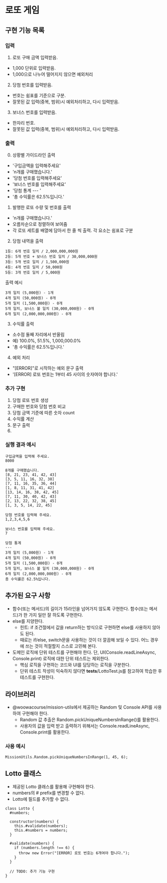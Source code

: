 # 로또 게임

## 구현 기능 목록

### 입력

1. 로또 구매 금액 입력받음.

- 1,000 단위로 입력받음.
- 1,000으로 나누어 떨어지지 않으면 예외처리

2. 당첨 번호를 입력받음.

- 번호는 쉼표를 기준으로 구분.
- 잘못된 값 입력(중복, 범위)시 예외처리하고, 다시 입력받음.

3. 보너스 번호를 입력받음.

- 한자리 번호.
- 잘못된 값 입력(중복, 범위)시 예외처리하고, 다시 입력받음.

### 출력

0. 상황별 가이드라인 출력

- '구입금액을 입력해주세요'
- 'n개를 구매했습니다.'
- '당첨 번호를 입력해주세요'
- '보너스 번호를 입력해주세요'
- '당첨 통계 --- '
- '총 수익률은 62.5%입니다.'

1. 발행한 로또 수량 및 번호를 출력

- 'n개를 구매했습니다.'
- 오름차순으로 정렬하여 보여줌
- 각 로또 세트를 배열에 담아서 한 줄 씩 출력. 각 요소는 쉼표로 구분

2. 당첨 내역을 출력

```
1등: 6개 번호 일치 / 2,000,000,000원
2등: 5개 번호 + 보너스 번호 일치 / 30,000,000원
3등: 5개 번호 일치 / 1,500,000원
4등: 4개 번호 일치 / 50,000원
5등: 3개 번호 일치 / 5,000원
```

출력 예시

```
3개 일치 (5,000원) - 1개
4개 일치 (50,000원) - 0개
5개 일치 (1,500,000원) - 0개
5개 일치, 보너스 볼 일치 (30,000,000원) - 0개
6개 일치 (2,000,000,000원) - 0개
```

3. 수익률 출력

- 소수점 둘째 자리에서 반올림
- 예) 100.0%, 51.5%, 1,000,000.0%
- '총 수익률은 62.5%입니다.'

4. 예외 처리

- "[ERROR]"로 시작하는 예외 문구 출력
- '[ERROR] 로또 번호는 1부터 45 사이의 숫자여야 합니다.'

### 추가 구현

1. 당첨 로또 번호 생성
2. 구매한 번호와 당첨 번호 비교
3. 당첨 금액 기준에 따른 숫자 count
4. 수익률 계산
5. 문구 출력
6.

### 실행 결과 예시

```
구입금액을 입력해 주세요.
8000

8개를 구매했습니다.
[8, 21, 23, 41, 42, 43]
[3, 5, 11, 16, 32, 38]
[7, 11, 16, 35, 36, 44]
[1, 8, 11, 31, 41, 42]
[13, 14, 16, 38, 42, 45]
[7, 11, 30, 40, 42, 43]
[2, 13, 22, 32, 38, 45]
[1, 3, 5, 14, 22, 45]

당첨 번호를 입력해 주세요.
1,2,3,4,5,6

보너스 번호를 입력해 주세요.
7

당첨 통계
---
3개 일치 (5,000원) - 1개
4개 일치 (50,000원) - 0개
5개 일치 (1,500,000원) - 0개
5개 일치, 보너스 볼 일치 (30,000,000원) - 0개
6개 일치 (2,000,000,000원) - 0개
총 수익률은 62.5%입니다.
```

## 추가된 요구 사항

- 함수(또는 메서드)의 길이가 15라인을 넘어가지 않도록 구현한다.
  함수(또는 메서드)가 한 가지 일만 잘 하도록 구현한다.
- else를 지양한다.
  - 힌트: if 조건절에서 값을 return하는 방식으로 구현하면 else를 사용하지 않아도 된다.
  - 때로는 if/else, switch문을 사용하는 것이 더 깔끔해 보일 수 있다. 어느 경우에 쓰는 것이 적절할지 스스로 고민해 본다.
- 도메인 로직에 단위 테스트를 구현해야 한다. 단, UI(Console.readLineAsync, Console.print) 로직에 대한 단위 테스트는 제외한다.
  - 핵심 로직을 구현하는 코드와 UI를 담당하는 로직을 구분한다.
  - 단위 테스트 작성이 익숙하지 않다면 **tests**/LottoTest.js를 참고하여 학습한 후 테스트를 구현한다.

## 라이브러리

- @woowacourse/mission-utils에서 제공하는 Random 및 Console API를 사용하여 구현해야 한다.
  - Random 값 추출은 Random.pickUniqueNumbersInRange()를 활용한다.
  - 사용자의 값을 입력 받고 출력하기 위해서는 Console.readLineAsync, Console.print를 활용한다.

### 사용 예시

```
MissionUtils.Random.pickUniqueNumbersInRange(1, 45, 6);
```

## Lotto 클래스

- 제공된 Lotto 클래스를 활용해 구현해야 한다.
- numbers의 # prefix를 변경할 수 없다.
- Lotto에 필드를 추가할 수 없다.

```
class Lotto {
  #numbers;

  constructor(numbers) {
    this.#validate(numbers);
    this.#numbers = numbers;
  }

  #validate(numbers) {
    if (numbers.length !== 6) {
      throw new Error("[ERROR] 로또 번호는 6개여야 합니다.");
    }
  }

  // TODO: 추가 기능 구현
}
```
